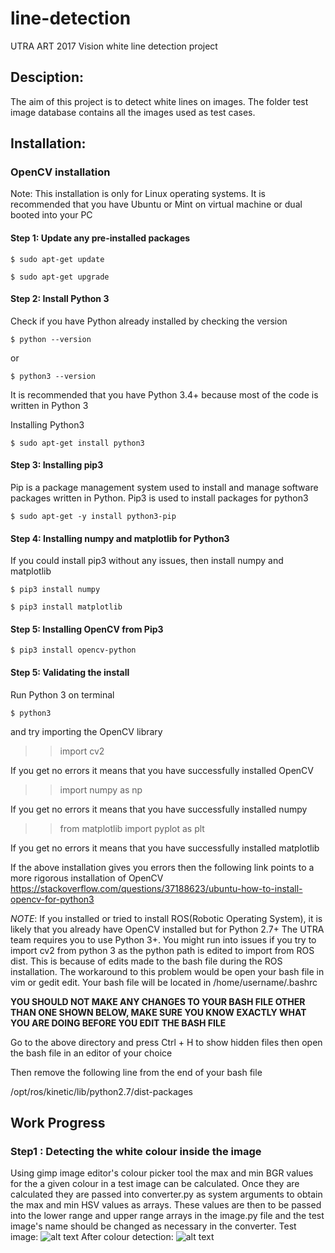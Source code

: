 # line-detection
UTRA ART 2017 Vision white line detection project



## Desciption:
The aim of this project is to detect white lines on images. The folder test image database contains all the images used as test cases.


## Installation: 

### OpenCV installation 
Note: This installation is only for Linux operating systems. It is recommended that you have Ubuntu or Mint on virtual machine or dual booted into your PC

#### Step 1: Update any pre-installed packages

    $ sudo apt-get update
 
    $ sudo apt-get upgrade
 
#### Step 2: Install Python 3
 
Check if you have Python already installed by checking the version
 
    $ python --version
 
or
 
    $ python3 --version
 
It is recommended that you have Python 3.4+ because most of the code is written in Python 3
 
Installing Python3
 
    $ sudo apt-get install python3

#### Step 3: Installing pip3
Pip is a package management system used to install and manage software packages written in Python. Pip3 is used to install packages for python3
 
    $ sudo apt-get -y install python3-pip
 
#### Step 4: Installing numpy and matplotlib for Python3
If you could install pip3 without any issues, then install numpy and matplotlib

    $ pip3 install numpy

    $ pip3 install matplotlib

#### Step 5: Installing OpenCV from Pip3

    $ pip3 install opencv-python

#### Step 5: Validating the install

Run Python 3 on terminal

    $ python3

and try importing the OpenCV library
>> import cv2

If you get no errors it means that you have successfully installed OpenCV
>> import numpy as np

If you get no errors it means that you have successfully installed numpy

>> from matplotlib import pyplot as plt

If you get no errors it means that you have successfully installed matplotlib

If the above installation gives you errors then the following link points to a more rigorous installation of OpenCV
https://stackoverflow.com/questions/37188623/ubuntu-how-to-install-opencv-for-python3

_NOTE_: If you installed or tried to install ROS(Robotic Operating System), it is likely that you already have OpenCV installed but for Python 2.7+ The UTRA team requires you to use Python 3+. You might run into issues if you try to import cv2 from python 3 as the python path is edited to import from ROS dist. This is because of edits made to the bash file during the ROS installation.
The workaround to this problem would be open your bash file in vim or gedit edit. Your bash file will be located in /home/username/.bashrc


**YOU SHOULD NOT MAKE ANY CHANGES TO YOUR BASH FILE OTHER THAN ONE SHOWN BELOW, MAKE SURE YOU KNOW EXACTLY WHAT YOU ARE DOING BEFORE YOU EDIT THE BASH FILE**

Go to the above directory and press Ctrl + H to show hidden files then open the bash file in an editor of your choice

Then remove the following line from the end of your bash file

/opt/ros/kinetic/lib/python2.7/dist-packages

## Work Progress
### Step1 : Detecting the white colour inside the image
Using gimp image editor's colour picker tool the max and min BGR values for the a given colour in a test image can be calculated. Once they are calculated they are passed into converter.py as system arguments to obtain the max and min HSV values as arrays.
These values are then to be passed into the lower range and upper range arrays in the image.py file and the test image's name should be changed as necessary in the converter.
Test image:
![alt text](https://github.com/UTRA-CV/line-detection/blob/master/colourdetector/img_3.jpg "testimage")
After colour detection:
![alt text](https://github.com/UTRA-CV/line-detection/blob/master/colourdetector/mask.jpg "output")


